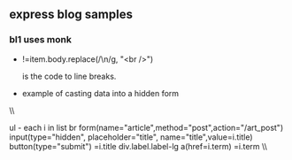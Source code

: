 ## express blog samples

### bl1 uses monk

- !=item.body.replace(/\n/g, "\<br />")

  is the code to line breaks.

- example of casting data into a hidden form

\\\

   ul
    - each i in list
     br
     form(name="article",method="post",action="/art_post")
      input(type="hidden", placeholder="title", name="title",value=i.title)
      button(type="submit") 
       =i.title
      div.label.label-lg
       a(href=i.term)
        =i.term
\\\